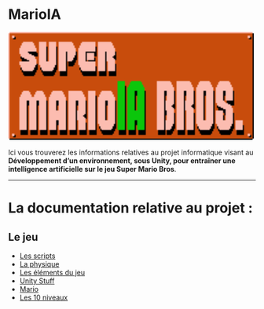  # MarioIA
<img src="./Docs/Images/header.png" width="500">

Ici vous trouverez les informations relatives au projet informatique visant au **Développement d’un environnement, sous Unity, pour entraîner une intelligence artificielle sur le jeu Super Mario Bros**.
***
# La documentation relative au projet :
## Le jeu
* [Les scripts](/Docs/Markdowns/Scripts.md)
* [La physique](/Docs/Markdowns/Physique.md)
* [Les éléments du jeu](/Docs/Markdowns/Elements.md)
* [Unity Stuff](/Docs/Markdowns/Unity.md)
* [Mario](/Docs/Markdowns/Mario.md)
* [Les 10 niveaux](/Docs/Markdowns/Levels.md)
